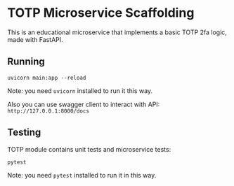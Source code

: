 # TOTP Microservice Scaffolding

This is an educational microservice that implements a basic TOTP 2fa logic, made with FastAPI. 


## Running

```uvicorn main:app --reload```

Note: you need `uvicorn` installed to run it this way.

Also you can use swagger client to interact with API:
```http://127.0.0.1:8000/docs```

## Testing

TOTP module contains unit tests and microservice tests:

```
pytest
```

Note: you need `pytest` installed to run it in this way.
